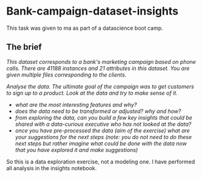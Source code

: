 # Bank-campaign-dataset-insights

This task was given to ma as part of a datascience boot camp.  

## The brief

*This dataset corresponds to a bank's marketing campaign based on phone calls.
There are 41188 instances and 21 attributes in this dataset.
You are given multiple files corresponding to the clients.*

*Analyse the data. The ultimate goal of the campaign was to get customers to sign up to a product. Look at the data and try to make sense of it.*

* *what are the most interesting features and why?*
* *does the data need to be transformed or adjusted? why and how?*
* *from exploring the data, can you build a few key insights that could be shared with a data-curious executive who has not looked at the data?*
* *once you have pre-processed the data (aim of the exercise) what are your suggestions for the next steps (note: you do not need to do these next steps but rather imagine what could be done with the data now that you have explored it and make suggestions)*

So this is a data exploration exercise, not a modeling one.  I have performed all analysis in the insights notebook.
